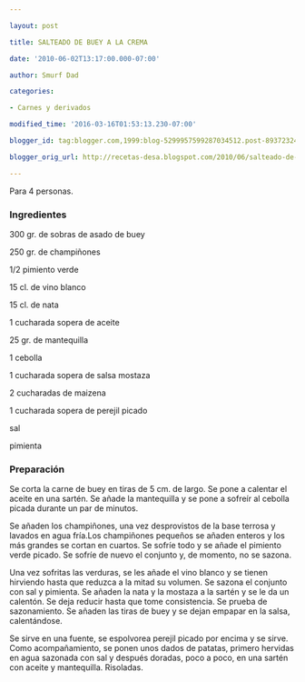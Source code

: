 ```yaml
---

layout: post

title: SALTEADO DE BUEY A LA CREMA

date: '2010-06-02T13:17:00.000-07:00'

author: Smurf Dad

categories:

- Carnes y derivados

modified_time: '2016-03-16T01:53:13.230-07:00'

blogger_id: tag:blogger.com,1999:blog-5299957599287034512.post-8937232428073998712

blogger_orig_url: http://recetas-desa.blogspot.com/2010/06/salteado-de-buey-la-crema.html

---
```


Para 4 personas.

<h3>Ingredientes</h3>

300 gr. de sobras de asado de buey

250 gr. de champiñones

1/2 pimiento verde

15 cl. de vino blanco

15 cl. de nata

1 cucharada sopera de aceite

25 gr. de mantequilla

1 cebolla

1 cucharada sopera de salsa mostaza

2 cucharadas de maizena

1 cucharada sopera de perejil picado

sal

pimienta

<h3>Preparación</h3>

Se corta la carne de buey en tiras de 5 cm. de largo. Se pone a calentar el aceite en una sartén. Se añade la mantequilla y se pone a sofreír al cebolla picada durante un par de minutos.

Se añaden los champiñones, una vez desprovistos de la base terrosa y lavados en agua fría.Los champiñones pequeños se añaden enteros y los más grandes se cortan en cuartos. Se sofríe todo y se añade el pimiento verde picado. Se sofríe de nuevo el conjunto y, de momento, no se sazona.

Una vez sofritas las verduras, se les añade el vino blanco y se tienen hirviendo hasta que reduzca a la mitad su volumen. Se sazona el conjunto con sal y pimienta. Se añaden la nata y la mostaza a la sartén y se le da un calentón. Se deja reducir hasta que tome consistencia. Se prueba de sazonamiento. Se añaden las tiras de buey y se dejan empapar en la salsa, calentándose.

Se sirve en una fuente, se espolvorea perejil picado por encima y se sirve. Como acompañamiento, se ponen unos dados de patatas, primero hervidas en agua sazonada con sal y después doradas, poco a poco, en una sartén con aceite y mantequilla. Risoladas.